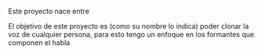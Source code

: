 Este proyecto nace entre 

El objetivo de este proyecto es (como su nombre lo indica) poder clonar la voz de cualquier persona, para esto tengo un enfoque en los formantes que componen el habla